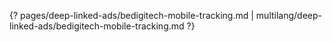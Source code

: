 {? pages/deep-linked-ads/bedigitech-mobile-tracking.md | multilang/deep-linked-ads/bedigitech-mobile-tracking.md ?}
